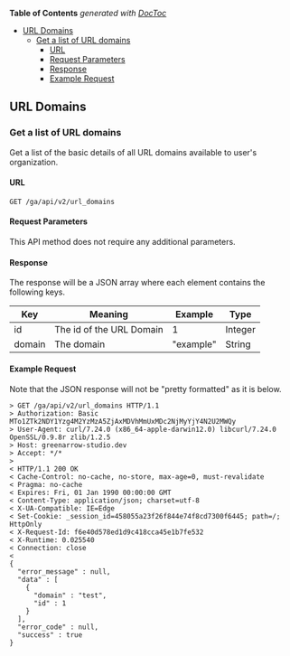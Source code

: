 <!-- START doctoc generated TOC please keep comment here to allow auto update -->
<!-- DON'T EDIT THIS SECTION, INSTEAD RE-RUN doctoc TO UPDATE -->
**Table of Contents**  *generated with [DocToc](http://doctoc.herokuapp.com/)*

- [URL Domains](#url-domains)
  - [Get a list of URL domains](#get-a-list-of-url-domains)
    - [URL](#url)
    - [Request Parameters](#request-parameters)
    - [Response](#response)
    - [Example Request](#example-request)

<!-- END doctoc generated TOC please keep comment here to allow auto update -->

## URL Domains

### Get a list of URL domains

Get a list of the basic details of all URL domains available to user's organization.

#### URL

    GET /ga/api/v2/url_domains

#### Request Parameters

This API method does not require any additional parameters.

#### Response

The response will be a JSON array where each element contains the following keys.

| Key    | Meaning                  | Example   | Type    |
| ------ | ------------------------ | --------- | ------- |
| id     | The id of the URL Domain | 1         | Integer |
| domain | The domain               | "example" | String  |

#### Example Request

Note that the JSON response will not be "pretty formatted" as it is below.

    > GET /ga/api/v2/url_domains HTTP/1.1
    > Authorization: Basic MTo1ZTk2NDY1Yzg4M2YzMzA5ZjAxMDVhMmUxMDc2NjMyYjY4N2U2MWQy
    > User-Agent: curl/7.24.0 (x86_64-apple-darwin12.0) libcurl/7.24.0 OpenSSL/0.9.8r zlib/1.2.5
    > Host: greenarrow-studio.dev
    > Accept: */*
    >
    < HTTP/1.1 200 OK
    < Cache-Control: no-cache, no-store, max-age=0, must-revalidate
    < Pragma: no-cache
    < Expires: Fri, 01 Jan 1990 00:00:00 GMT
    < Content-Type: application/json; charset=utf-8
    < X-UA-Compatible: IE=Edge
    < Set-Cookie: _session_id=458055a23f26f844e74f8cd7300f6445; path=/; HttpOnly
    < X-Request-Id: f6e40d578ed1d9c418cca45e1b7fe532
    < X-Runtime: 0.025540
    < Connection: close
    <
    {
      "error_message" : null,
      "data" : [
        {
          "domain" : "test",
          "id" : 1
        }
      ],
      "error_code" : null,
      "success" : true
    }
